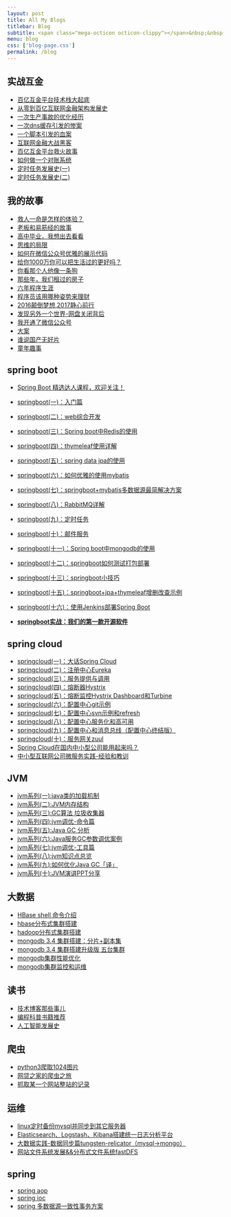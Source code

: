 ```yaml
---
layout: post
title: All My Blogs
titlebar: Blog
subtitle: <span class="mega-octicon octicon-clippy"></span>&nbsp;&nbsp; Take notes about everything new
menu: blog
css: ['blog-page.css']
permalink: /blog
---
```



## 实战互金

- [百亿互金平台技术栈大起底](http://www.itmacoder.com/arch/2017/06/30/technology-stack.html)
- [从零到百亿互联网金融架构发展史](http://www.itmacoder.com/%E6%9E%B6%E6%9E%84/2017/01/10/%E4%BB%8E%E9%9B%B6%E5%88%B0%E7%99%BE%E4%BA%BF%E4%BA%92%E8%81%94%E7%BD%91%E9%87%91%E8%9E%8D%E6%9E%B6%E6%9E%84%E5%8F%91%E5%B1%95%E5%8F%B2.html)
- [一次生产事故的优化经历](http://www.itmacoder.com/%E4%BC%98%E5%8C%96/2017/02/06/%E4%B8%80%E6%AC%A1%E7%94%9F%E4%BA%A7%E4%BA%8B%E6%95%85%E7%9A%84%E4%BC%98%E5%8C%96%E7%BB%8F%E5%8E%86.html)  
- [一次dns缓存引发的惨案](http://www.itmacoder.com/%E4%BC%98%E5%8C%96/2017/02/09/%E4%B8%80%E6%AC%A1dns%E7%BC%93%E5%AD%98%E5%BC%95%E5%8F%91%E7%9A%84%E6%83%A8%E6%A1%88.html)  
- [一个脚本引发的血案](http://www.itmacoder.com/%E4%BC%98%E5%8C%96/2017/02/12/%E4%B8%80%E4%B8%AA%E8%84%9A%E6%9C%AC%E5%BC%95%E5%8F%91%E7%9A%84%E8%A1%80%E6%A1%88.html)  
- [互联网金融大战黑客](http://www.itmacoder.com/%E4%BC%98%E5%8C%96/2017/02/15/%E4%BA%92%E8%81%94%E7%BD%91%E9%87%91%E8%9E%8D%E5%A4%A7%E6%88%98%E9%BB%91%E5%AE%A2.html)  
- [百亿互金平台救火故事](http://www.itmacoder.com/%E4%BC%98%E5%8C%96/2017/02/16/%E7%99%BE%E4%BA%BF%E4%BA%92%E9%87%91%E5%B9%B3%E5%8F%B0%E6%95%91%E7%81%AB%E6%95%85%E4%BA%8B.html)  
- [如何做一个对账系统](http://www.itmacoder.com/pay/2017/06/13/reconciliation-system.html)  
- [定时任务发展史(一)](http://www.itmacoder.com/java/2017/06/28/timer-task-develop-1.html)  
- [定时任务发展史(二)](http://www.itmacoder.com/java/2017/06/29/timer-task-develop-2.html)  

## 我的故事

- [救人一命是怎样的体验？](http://www.itmacoder.com/life/2017/06/25/save-a-life.html)  
- [老板和易筋经的故事](http://www.itmacoder.com/blog/2017/09/17/boss-anxious.html)  
- [高中毕业，我想出去看看](http://www.itmacoder.com/life/2017/07/03/pingjing-life.html)  
- [思维的局限](http://www.itmacoder.com/life/2017/05/19/Limitations-of-thinking.html)
- [如何在微信公众号优雅的展示代码](http://www.itmacoder.com/other/2017/05/15/wechat-markdown.html)
- [给你1000万你可以把生活过的更好吗？](http://www.itmacoder.com/life/2017/05/05/1000-and-life.html)
- [你看那个人他像一条狗](http://www.itmacoder.com/career/2017/03/26/programmer-confused.html)
- [那些年，我们租过的房子](http://www.itmacoder.com/life/2017/04/21/house-rented.html)
- [六年程序生涯](http://www.itmacoder.com/%E5%85%AD%E5%B9%B4/2016/11/20/%E5%85%AD%E5%B9%B4%E7%A8%8B%E5%BA%8F%E7%94%9F%E6%B6%AF.html)
- [程序员该用哪种姿势来理财](http://www.itmacoder.com/%E7%94%9F%E6%B4%BB/2016/05/08/%E7%A8%8B%E5%BA%8F%E5%91%98%E8%AF%A5%E7%94%A8%E5%93%AA%E7%A7%8D%E5%A7%BF%E5%8A%BF%E6%9D%A5%E7%90%86%E8%B4%A2.html)
- [2016颠倒梦想,2017静心前行](http://www.itmacoder.com/%E7%94%9F%E6%B4%BB/2017/01/01/2016%E9%A2%A0%E5%80%92%E6%A2%A6%E6%83%B3,2017%E9%9D%99%E5%BF%83%E5%89%8D%E8%A1%8C.html)
- [发现另外一个世界-网盘关闭背后](http://www.itmacoder.com/%E7%94%9F%E6%B4%BB/2017/01/18/%E5%8F%91%E7%8E%B0%E5%8F%A6%E5%A4%96%E4%B8%80%E4%B8%AA%E4%B8%96%E7%95%8C.html)
- [我开通了微信公众号](http://www.itmacoder.com/life/2017/04/26/open-wechat.html)
- [大案](http://www.itmacoder.com/life/2017/07/06/big-case.html)  
- [谁说国产无好片](http://www.itmacoder.com/movie/2017/08/06/china-good-movie.html)  
- [童年趣事](http://www.itmacoder.com/life/2017/07/29/childhood-fun.html)  


## spring boot 

- [Spring Boot 精选达人课程，欢迎关注！](http://gitbook.cn/gitchat/column/59f5daa149cd4330613605ba)  
- [springboot(一)：入门篇](http://www.itmacoder.com/springboot/2016/01/06/springboot(%E4%B8%80)-%E5%85%A5%E9%97%A8%E7%AF%87.html)
- [springboot(二)：web综合开发](http://www.itmacoder.com/springboot/2016/02/03/springboot(%E4%BA%8C)-web%E7%BB%BC%E5%90%88%E5%BC%80%E5%8F%91.html)
- [springboot(三)：Spring boot中Redis的使用](http://www.itmacoder.com/springboot/2016/03/06/springboot(%E4%B8%89)-Spring-Boot%E4%B8%ADRedis%E7%9A%84%E4%BD%BF%E7%94%A8.html)
- [springboot(四)：thymeleaf使用详解](http://www.itmacoder.com/springboot/2016/05/01/springboot(%E5%9B%9B)-thymeleaf%E4%BD%BF%E7%94%A8%E8%AF%A6%E8%A7%A3.html)
- [springboot(五)：spring data jpa的使用](http://www.itmacoder.com/springboot/2016/08/20/springboot(%E4%BA%94)-spring-data-jpa%E7%9A%84%E4%BD%BF%E7%94%A8.html)
- [springboot(六)：如何优雅的使用mybatis](http://www.itmacoder.com/springboot/2016/11/06/springboot(%E5%85%AD)-%E5%A6%82%E4%BD%95%E4%BC%98%E9%9B%85%E7%9A%84%E4%BD%BF%E7%94%A8mybatis.html)
- [springboot(七)：springboot+mybatis多数据源最简解决方案](http://www.itmacoder.com/springboot/2016/11/25/springboot(%E4%B8%83)-springboot+mybatis%E5%A4%9A%E6%95%B0%E6%8D%AE%E6%BA%90%E6%9C%80%E7%AE%80%E8%A7%A3%E5%86%B3%E6%96%B9%E6%A1%88.html)
- [springboot(八)：RabbitMQ详解](http://www.itmacoder.com/springboot/2016/11/30/springboot(%E5%85%AB)-RabbitMQ%E8%AF%A6%E8%A7%A3.html)
- [springboot(九)：定时任务](http://www.itmacoder.com/springboot/2016/12/02/springboot(%E4%B9%9D)-%E5%AE%9A%E6%97%B6%E4%BB%BB%E5%8A%A1.html)
- [springboot(十)：邮件服务](http://www.itmacoder.com/springboot/2017/05/06/springboot-mail.html)
- [springboot(十一)：Spring boot中mongodb的使用](http://www.itmacoder.com/springboot/2017/05/08/springboot-mongodb.html)
- [springboot(十二)：springboot如何测试打包部署](http://www.itmacoder.com/springboot/2017/05/09/springboot-deploy.html)
- [springboot(十三)：springboot小技巧](http://www.itmacoder.com/springboot/2017/06/22/springboot-tips.html)
- [springboot(十五)：springboot+jpa+thymeleaf增删改查示例](http://www.itmacoder.com/springboot/2017/09/23/spring-boot-jpa-thymeleaf-curd.html)  
- [springboot(十六)：使用Jenkins部署Spring Boot](http://www.itmacoder.com/springboot/2017/11/11/springboot-jenkins.html)

- **[springboot实战：我们的第一款开源软件](http://www.itmacoder.com/springboot/2016/09/26/springboot%E5%AE%9E%E6%88%98-%E6%88%91%E4%BB%AC%E7%9A%84%E7%AC%AC%E4%B8%80%E6%AC%BE%E5%BC%80%E6%BA%90%E8%BD%AF%E4%BB%B6.html)**

## spring cloud 

- [springcloud(一)：大话Spring Cloud](http://www.itmacoder.com/springcloud/2017/05/01/simple-springcloud.html)
- [springcloud(二)：注册中心Eureka](http://www.itmacoder.com/springcloud/2017/05/10/springcloud-eureka.html)
- [springcloud(三)：服务提供与调用](http://www.itmacoder.com/springcloud/2017/05/12/eureka-provider-constomer.html)
- [springcloud(四)：熔断器Hystrix](http://www.itmacoder.com/springcloud/2017/05/16/springcloud-hystrix.html)
- [springcloud(五)：熔断监控Hystrix Dashboard和Turbine](http://www.itmacoder.com/springcloud/2017/05/18/hystrix-dashboard-turbine.html)
- [springcloud(六)：配置中心git示例](http://www.itmacoder.com/springcloud/2017/05/22/springcloud-config-git.html)
- [springcloud(七)：配置中心svn示例和refresh](http://www.itmacoder.com/springcloud/2017/05/23/springcloud-config-svn-refresh.html)
- [springcloud(八)：配置中心服务化和高可用](http://www.itmacoder.com/springcloud/2017/05/25/springcloud-config-eureka.html)
- [springcloud(九)：配置中心和消息总线（配置中心终结版）](http://www.itmacoder.com/springcloud/2017/05/26/springcloud-config-eureka-bus.html)
- [springcloud(十)：服务网关zuul](http://www.itmacoder.com/springcloud/2017/06/01/gateway-service-zuul.html)  
- [Spring Cloud在国内中小型公司能用起来吗？](http://www.itmacoder.com/springcloud/2017/09/11/can-use-springcloud.html)   
- [中小型互联网公司微服务实践-经验和教训](http://www.itmacoder.com/springcloud/2017/10/19/micro-service-practice.html)


## JVM

- [jvm系列(一):java类的加载机制](http://www.itmacoder.com/jvm/2017/08/19/class-loading-principle.html)
- [jvm系列(二):JVM内存结构](http://www.itmacoder.com/jvm/2017/08/25/jvm-memory-structure.html)
- [jvm系列(三):GC算法 垃圾收集器](http://www.itmacoder.com/jvm/2017/08/29/GC-garbage-collection.html)
- [jvm系列(四):jvm调优-命令篇](http://www.itmacoder.com/jvm/2017/09/03/jvm-command.html)
- [jvm系列(五):Java GC 分析](http://www.itmacoder.com/jvm/2017/09/18/GC-Analysis.html)
- [jvm系列(六):Java服务GC参数调优案例](http://www.itmacoder.com/jvm/2017/09/19/GC-tuning.html)
- [jvm系列(七):jvm调优-工具篇](http://www.itmacoder.com/java/2017/02/22/jvm-tool.html)
- [jvm系列(八):jvm知识点总览](http://www.itmacoder.com/java/2017/03/01/jvm-overview.html)
- [jvm系列(九):如何优化Java GC「译」](http://www.itmacoder.com/jvm/2017/09/21/How-to-optimize-Java-GC.html)
- [jvm系列(十):JVM演讲PPT分享](http://www.itmacoder.com/jvm/2017/09/30/jvm-ppt.html)



## 大数据

- [HBase shell 命令介绍](http://www.itmacoder.com/hbase/2017/07/28/hbase-shell.html)  
- [hbase分布式集群搭建](http://www.itmacoder.com/hbase/2017/07/25/hbase-cluster-setup.html)  
- [hadoop分布式集群搭建](http://www.itmacoder.com/hadoop/2017/07/24/hadoop-cluster-setup.html) 
- [mongodb 3.4 集群搭建：分片+副本集](http://www.itmacoder.com/mongodb/2017/08/05/mongodb-cluster-setup.html)  
- [mongodb 3.4 集群搭建升级版 五台集群](http://www.itmacoder.com/mongodb/2017/08/16/install-mongodb-cluster.html)  
- [mongodb集群性能优化](http://www.itmacoder.com/mongodb/2017/09/01/mongodb-performance-optimization.html)  
- [mongodb集群监控和运维](http://www.itmacoder.com/mongodb/2017/09/06/mongodb-operation.html) 


## 读书

- [技术博客那些事儿](http://www.itmacoder.com/tech/2017/07/16/operating-technology-blog.html)  
- [编程科普书籍推荐](http://www.itmacoder.com/book/2017/06/06/book-list.html)
- [人工智能发展史](http://www.itmacoder.com/book/2017/06/10/intelligent-age.html)


## 爬虫

- [python3爬取1024图片](http://www.itmacoder.com/python/2016/10/30/python3%E7%88%AC%E5%8F%961024%E5%9B%BE%E7%89%87.html)
- [网贷之家的爬虫之旅](http://www.cnblogs.com/ityouknow/p/4423998.html)
- [抓取某一个网站整站的记录](http://www.cnblogs.com/ityouknow/p/5446199.html)


## 运维

- [linux定时备份mysql并同步到其它服务器](http://www.itmacoder.com/mysql/2016/09/09/linux%E5%AE%9A%E6%97%B6%E5%A4%87%E4%BB%BDmysql%E5%B9%B6%E5%90%8C%E6%AD%A5%E5%88%B0%E5%85%B6%E5%AE%83%E6%9C%8D%E5%8A%A1%E5%99%A8.html)
- [Elasticsearch、Logstash、Kibana搭建统一日志分析平台](http://www.cnblogs.com/ityouknow/p/4933103.html)
- [大数据实践-数据同步篇tungsten-relicator（mysql-&gt;mongo）](http://www.cnblogs.com/ityouknow/p/4918164.html)
- [网站文件系统发展&&分布式文件系统fastDFS](http://www.cnblogs.com/ityouknow/p/5344857.html)


## spring 

- [spring aop](http://www.cnblogs.com/ityouknow/p/5329550.html)
- [spring ioc](http://www.cnblogs.com/ityouknow/p/5311360.html)
- [spring 多数据源一致性事务方案](http://www.cnblogs.com/ityouknow/p/4977136.html)

